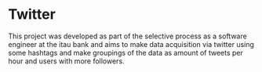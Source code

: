 # Twitter
This project was developed as part of the selective process as a software engineer at the itau bank and aims to make data acquisition via twitter using some hashtags and make groupings of the data as amount of tweets per hour and users with more followers.
